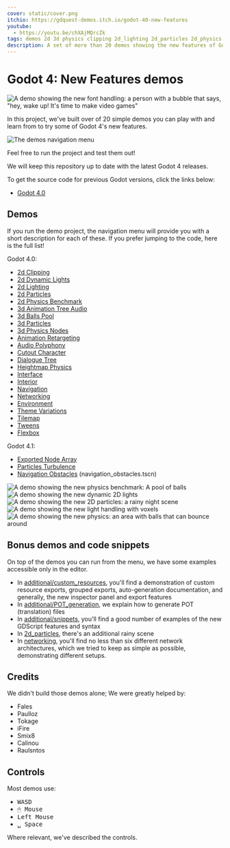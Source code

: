 ```yaml
---
cover: static/cover.png
itchio: https://gdquest-demos.itch.io/godot-40-new-features
youtube: 
  - https://youtu.be/chXAjMQrcZk
tags: demos 2d 3d physics clipping 2d_lighting 2d_particles 2d_physics audio 3d_particles 3d_physics animation audio_polyphony fonts heightmap ui voxelgi navigation networking sdfgi  tilemap tweens
description: A set of more than 20 demos showing the new features of Godot 4
---
```


# Godot 4: New Features demos

![A demo showing the new font handling: a person with a bubble that says, "hey, wake up! It's time to make video games"](static/dialogue.png)

In this project, we've built over of 20 simple demos you can play with and learn from to try some of Godot 4's new features.

![The demos navigation menu](static/navigation.png)

Feel free to run the project and test them out!

We will keep this repository up to date with the latest Godot 4 releases.

To get the source code for previous Godot versions, click the links below:

- [Godot 4.0]()

## Demos

If you run the demo project, the navigation menu will provide you with a short description for each of these. If you prefer jumping to the code, here is the full list!

Godot 4.0:

- [2d Clipping](./2d_clipping)
- [2d Dynamic Lights](./2d_dynamic_lights)
- [2d Lighting](./2d_lighting_normal_map)
- [2d Particles](./2d_particles)
- [2d Physics Benchmark](./2d_physics_benchmark)
- [3d Animation Tree Audio](./3d_animation_tree_audio)
- [3d Balls Pool](./3d_balls_pool)
- [3d Particles](./3d_particles)
- [3d Physics Nodes](./3d_physics_nodes)
- [Animation Retargeting](./animation_retargeting)
- [Audio Polyphony](./audio_polyphony)
- [Cutout Character](./cutout_character)
- [Dialogue Tree](./dialogue_tree)
- [Heightmap Physics](./heightmap_physics)
- [Interface](./interface)
- [Interior](interior-./diorama)
- [Navigation](./navigation)
- [Networking](./networking)
- [Environment](./outdoor_environment)
- [Theme Variations](./theme_variations)
- [Tilemap](./tilemap)
- [Tweens](./tweens)
- [Flexbox](./ui_flexbox)

Godot 4.1:

- [Exported Node Array](./exported_node_array)
- [Particles Turbulence](./particles_turbulence)
- [Navigation Obstacles](./navigation) (navigation_obstacles.tscn)

![A demo showing the new physics benchmark: A pool of balls](static/ball_pool.png)
![A demo showing the new dynamic 2D lights](static/lights.png)
![A demo showing the new 2D particles: a rainy night scene](static/rainy_night.png)
![A demo showing the new light handling with voxels](static/voxel.png)
![A demo showing the new physics: an area with balls that can bounce around](static/balls.png)

## Bonus demos and code snippets

On top of the demos you can run from the menu, we have some examples accessible only in the editor.

- In [additional/custom_resources](additional/custom_resources), you'll find a demonstration of custom resource exports, grouped exports, auto-generation documentation, and generally, the new inspector panel and export features
- In [additional/POT_generation](additional/POT_generation), we explain how to generate POT (translation) files
- In [additional/snippets](additional/snippets), you'll find a good number of examples of the new GDScript features and syntax
- In [2d_particles](2d_particles), there's an additional rainy scene
- In [networking](networking), you'll find no less than six different network architectures, which we tried to keep as simple as possible, demonstrating different setups.

## Credits

We didn't build those demos alone; We were greatly helped by:

- Fales
- Paulloz
- Tokage
- iFire
- Smix8
- Calinou
- Raulsntos

## Controls

Most demos use:

- <kbd>W</kbd><kbd>A</kbd><kbd>S</kbd><kbd>D</kbd>
- <kbd>🖱 Mouse</kbd>
- <kbd>Left Mouse</kbd>
- <kbd>␣ Space</kbd>

Where relevant, we've described the controls.

